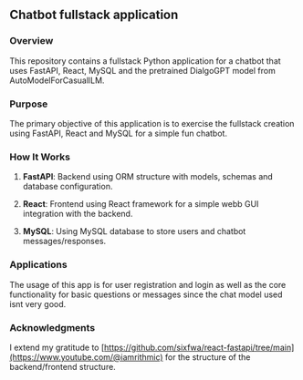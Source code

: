 ## Chatbot fullstack application

### Overview
This repository contains a fullstack Python application for a chatbot that uses FastAPI, React, MySQL and the pretrained DialgoGPT model from AutoModelForCasuallLM.


### Purpose
The primary objective of this application is to exercise the fullstack creation using FastAPI, React and MySQL for a simple fun chatbot.

### How It Works
1. **FastAPI**:  Backend using ORM structure with models, schemas and database configuration.
   
2. **React**: Frontend using React framework for a simple webb GUI integration with the backend.
   
3. **MySQL**: Using MySQL database to store users and chatbot messages/responses.

### Applications
The usage of this app is for user registration and login as well as the core functionality for basic questions or messages since the chat model used isnt very good.


### Acknowledgments
I extend my gratitude to [https://github.com/sixfwa/react-fastapi/tree/main](https://www.youtube.com/@iamrithmic) for the structure of the backend/frontend structure.
